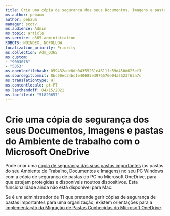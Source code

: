 ```yaml
---
title: Crie uma cópia de segurança dos seus Documentos, Imagens e pastas do Ambiente de trabalho com o Microsoft OneDrive
ms.author: pebaum
author: pebaum
manager: scotv
ms.audience: Admin
ms.topic: article
ms.service: o365-administration
ROBOTS: NOINDEX, NOFOLLOW
localization_priority: Priority
ms.collection: Adm_O365
ms.custom:
- "9003078"
- "5853"
ms.openlocfilehash: 059432ade8db04355261e4611fc59d450d625ef3
ms.sourcegitcommit: 8bc60ec34bc1e40685e3976576e04a2623f63a7c
ms.translationtype: HT
ms.contentlocale: pt-PT
ms.lasthandoff: 04/15/2021
ms.locfileid: "51820657"
---
```

# <a name="back-up-your-documents-pictures-and-desktop-folders-with-onedrive"></a>Crie uma cópia de segurança dos seus Documentos, Imagens e pastas do Ambiente de trabalho com o Microsoft OneDrive

Pode criar uma [cópia de segurança das suas pastas importantes](https://support.office.com/article/d61a7930-a6fb-4b95-b28a-6552e77c3057) (as pastas do seu Ambiente de Trabalho, Documentos e Imagens) no seu PC Windows com a cópia de segurança de pastas do PC no Microsoft OneDrive, para que estejam protegidas e disponíveis noutros dispositivos. Esta funcionalidade ainda não está disponível para Mac.  

Se é um administrador de TI que pretende gerir cópias de segurança de pastas importantes para uma organização, existem orientações para a [implementação da Migração de Pastas Conhecidas do Microsoft OneDrive](https://docs.microsoft.com/onedrive/redirect-known-folders).
